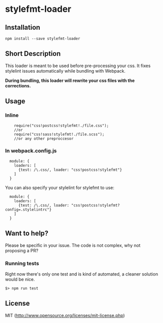 # stylefmt-loader

## Installation

`npm install --save stylefmt-loader`

## Short Description

This loader is meant to be used before pre-processing your css. 
It fixes stylelint issues automatically while bundling with Webpack.
 
**During bundling, this loader will rewrite your css files with the corrections.**

## Usage

### Inline

```
    require("css!postcss!stylefmt!./file.css");
    //or
    require("css!sass!stylefmt!./file.scss");
    //or any other preproccesor

```

### In webpack.config.js

```
  module: {
    loaders: [
      {test: /\.css/, loader: "css!postcss!stylefmt"}
    ]
  }
```

You can also specify your stylelint for stylefmt to use:

```
  module: {
    loaders: [
      {test: /\.css/, loader: "css!postcss!stylefmt?config=.stylelintrc"}
    ]
  }
```

## Want to help?

Please be specific in your issue. The code is not complex, why not proposing a PR?

### Running tests

Right now there's only one test and is kind of automated, a cleaner solution would be nice.

```
$> npm run test
```


## License

MIT (http://www.opensource.org/licenses/mit-license.php)